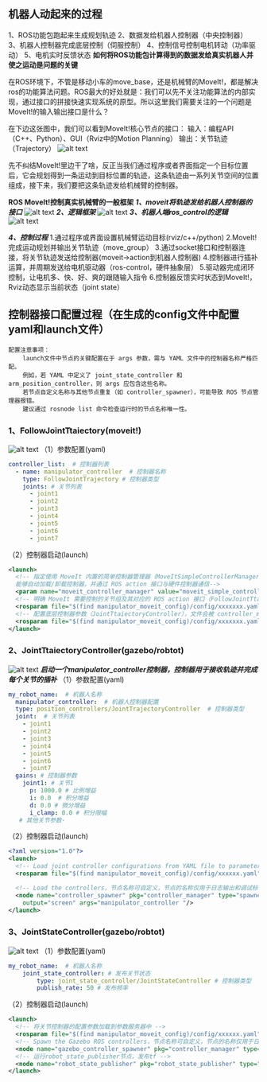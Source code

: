 ## 机器人动起来的过程
1、ROS功能包跑起来生成规划轨迹
2、数据发给机器人控制器（中央控制器）
3、机器人控制器完成底层控制（伺服控制）
4、控制信号控制电机转动（功率驱动）
5、电机实时反馈状态
**如何将ROS功能包计算得到的数据发给真实机器人并使之运动是问题的关键**

在ROS环境下，不管是移动小车的move_base，还是机械臂的MoveIt!，都是解决ros的功能算法问题。ROS最大的好处就是：我们可以先不关注功能算法的内部实现，通过接口的拼接快速实现系统的原型。所以这里我们需要关注的一个问题是MoveIt!的输入输出接口是什么？

在下边这张图中，我们可以看到MoveIt!核心节点的接口： 
输入：编程API（C++、Python）、GUI（Rviz中的Motion Planning）
输出：关节轨迹（Trajectory）
![alt text](image-20.png)

先不纠结MoveIt!里边干了啥，反正当我们通过程序或者界面指定一个目标位置后，它会规划得到一条运动到目标位置的轨迹，这条轨迹由一系列关节空间的位置组成，接下来，我们要把这条轨迹发给机械臂的控制器。

**ROS MoveIt!控制真实机械臂的一般框架**
***1、moveit将轨迹发给机器人控制器的接口***
![alt text](image-19.png)
***2、逻辑框架***
![alt text](image-24.png)
***3、机器人端ros_control的逻辑***
![alt text](image-25.png)

***4、控制过程***
1.通过程序或界面设置机械臂运动目标(rviz/c++/python)
2.MoveIt!完成运动规划并输出关节轨迹（move_group）
3.通过socket接口和控制器连接，将关节轨迹发送给控制器(moveit->action到机器人控制器)
4.控制器进行插补运算，并周期发送给电机驱动器（ros-control，硬件抽象层）
5.驱动器完成闭环控制，让电机多、快、好、爽的跟随输入指令
6.控制器反馈实时状态到MoveIt!，Rviz动态显示当前状态（joint state）

## 控制器接口配置过程（在生成的config文件中配置yaml和launch文件）
```
配置注意事项：
    launch文件中节点的关键配置在于 args 参数，需与 YAML 文件中的控制器名称严格匹配。
    例如，若 YAML 中定义了 joint_state_controller 和 arm_position_controller，则 args 应包含这些名称。
    若节点自定义名称与其他节点重复（如 controller_spawner），可能导致 ROS 节点管理器报错。
    建议通过 rosnode list 命令检查运行时的节点名称唯一性。
```
### 1、FollowJointTtaiectory(moveit!)
![alt text](image-28.png)
（1）参数配置(yaml)
```yaml
controller_list:  # 控制器列表
  - name: manipulator_controller  # 控制器名称
    type: FollowJointTrajectory # 控制器类型
    joints: # 关节列表
      - joint1
      - joint2
      - joint3
      - joint4
      - joint5
      - joint6
      - joint7    
```
（2）控制器启动(launch)
```xml
<launch>
  <!-- 指定使用 MoveIt 内置的简单控制器管理器（MoveItSimpleControllerManager），该管理器默认支持 FollowJointTrajectory 类型的控制器，
  能够自动加载/卸载控制器，并通过 ROS action 接口与硬件控制器通信-->
  <param name="moveit_controller_manager" value="moveit_simple_controller_manager/MoveItSimpleControllerManager" />
  <!-- 明确 MoveIt 需要控制的关节组及其对应的 ROS action 接口（FollowJointTtaiectory） -->
  <rosparam file="$(find manipulator_moveit_config)/config/xxxxxxx.yaml" />
  <!-- 配置底层控制器参数（JointTtaiectoryController），文件会被 controller_manager 加载，用于初始化 ROS control 框架下的控制器 -->
  <rosparam file="$(find manipulator_moveit_config)/config/xxxxxxx.yaml" />
</launch>
```
### 2、JointTtaiectoryController(gazebo/robtot)
![alt text](image-26.png)
***启动一个manipulator_controller控制器，控制器用于接收轨迹并完成每个关节的插补***
（1）参数配置(yaml)
```yaml
my_robot_name:  # 机器人名称
  manipulator_controller:  # 机器人控制器配置
  type: position_controllers/JointTrajectoryController  # 控制器类型
  joint:  # 关节列表
    - joint1
    - joint2
    - joint3
    - joint4
    - joint5
    - joint6
    - joint7
  gains: # 控制器参数
    joint1: # 关节1
      p: 1000.0 # 比例增益
      i: 0.0  # 积分增益
      d: 0.0 # 微分增益
      i_clamp: 0.0 # 积分限幅
   # 其他关节参数·
```
（2）控制器启动(launch)
```xml
<?xml version="1.0"?>
<launch>
  <!-- Load joint controller configurations from YAML file to parameter server -->
  <rosparam file="$(find manipulator_moveit_config)/config/xxxxxx.yaml" command="load"/>

  <!-- Load the controllers，节点名称可自定义，节点的名称仅用于日志输出和调试标识，不影响功能 -->
  <node name="controller_spawner" pkg="controller_manager" type="spawner" respawn="false"
    output="screen" args="manipulator_controller "/>
</launch>
```
### 3、JointStateController(gazebo/robtot)
![alt text](image-27.png)
（1）参数配置(yaml)
```yaml
my_robot_name:  # 机器人名称
    joint_state_controller: # 发布关节状态
        type: joint_state_controller/JointStateController # 控制器类型
        publish_rate: 50 # 发布频率
```
（2）控制器启动(launch)
```xml
<launch>
  <!-- 将关节控制器的配置参数加载到参数服务器中 -->
  <rosparam file="$(find manipulator_moveit_config)/config/xxxxxx.yaml" command="load"/>
  <!-- Spawn the Gazebo ROS controllers，节点名称可自定义，节点的名称仅用于日志输出和调试标识，不影响功能 -->
  <node name="gazebo_controller_spawner" pkg="controller_manager" type="spawner" respawn="false" output="screen" args="joint_state_controller" />
  <!-- 运行robot_state_publisher节点，发布tf -->
  <node name="robot_state_publisher" pkg="robot_state_publisher" type="robot_state_publisher" respawn="true" output="screen" />
</launch>
```